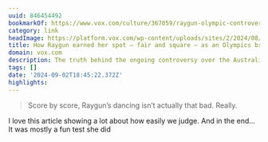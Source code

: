 ```yaml
---
uuid: 846454492
bookmarkOf: https://www.vox.com/culture/367059/raygun-olympic-controversy-breaking-corruption
category: link
headImage: https://platform.vox.com/wp-content/uploads/sites/2/2024/08/gettyimages-2166052398.jpg?quality=90&strip=all&crop=0%2C10.946006078222%2C100%2C78.107987843557&w=1200
title: How Raygun earned her spot — fair and square — as an Olympics breaker
domain: vox.com
description: The truth behind the ongoing controversy over the Australian b-girl.
tags: []
date: '2024-09-02T18:45:22.372Z'
highlights: 
---
```


> Score by score, Raygun’s dancing isn’t actually that bad. Really.

I love this article showing a lot about how easily we judge. And in the end... It was mostly a fun test she did

